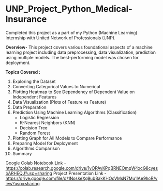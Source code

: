 # UNP_Project_Python_Medical-Insurance
Completed this project as a part of my Python (Machine Learning) Internship with United Network of Professionals (UNP).

**Overview-** This project covers various foundational aspects of a machine learning project including data preprocessing, data visualization, prediction using multiple models. The best-performing model was chosen for deployment.

**Topics Covered :**
1. Exploring the Dataset
2. Converting Categorical Values to Numerical
3. Plotting Heatmap to See Dependency of Dependent Value on Independent Features
4. Data Visualization (Plots of Feature vs Feature)
5. Data Preparation
6. Prediction Using Machine Learning Algorithms (Classification)
   - Logistic Regression
   - K-Nearest Neighbors (KNN)
   - Decision Tree
   - Random Forest
7. Plotting Graph for All Models to Compare Performance
8. Preparing Model for Deployment
9. Algorithms Comparison
10. Summary

Google Colab Notebook Link - https://colab.research.google.com/drive/1vOPAvKPqBRNEOmqW4xcG8cyesbARHEQJ?usp=sharing
Project Presentation Link - https://drive.google.com/file/d/1NoskeXg9ub8akKHOcVMsN7Mu1lAe9hoR/view?usp=sharing
